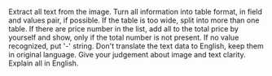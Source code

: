 Extract all text from the image. Turn all information into table format, in field and values pair, if possible. 
If the table is too wide, split into more than one table. 
If there are price number in the list, add all to the total price by yourself and show, only if the total number is not present. 
If no value recognized, put '-' string. 
Don't translate the text data to English, keep them in original language. 
Give your judgement about image and text clarity. Explain all in English.
